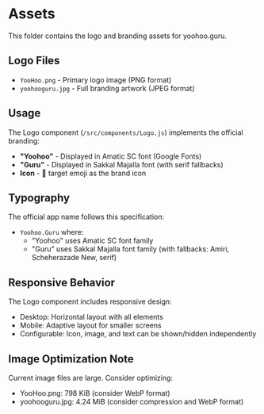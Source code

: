 # Assets

This folder contains the logo and branding assets for yoohoo.guru.

## Logo Files

- `YooHoo.png` - Primary logo image (PNG format)
- `yoohooguru.jpg` - Full branding artwork (JPEG format)

## Usage

The Logo component (`/src/components/Logo.js`) implements the official branding:

- **"Yoohoo"** - Displayed in Amatic SC font (Google Fonts)
- **"Guru"** - Displayed in Sakkal Majalla font (with serif fallbacks)
- **Icon** - 🎯 target emoji as the brand icon

## Typography

The official app name follows this specification:
- `Yoohoo.Guru` where:
  - "Yoohoo" uses Amatic SC font family
  - "Guru" uses Sakkal Majalla font family (with fallbacks: Amiri, Scheherazade New, serif)

## Responsive Behavior

The Logo component includes responsive design:
- Desktop: Horizontal layout with all elements
- Mobile: Adaptive layout for smaller screens
- Configurable: Icon, image, and text can be shown/hidden independently

## Image Optimization Note

Current image files are large. Consider optimizing:
- YooHoo.png: 798 KiB (consider WebP format)
- yoohooguru.jpg: 4.24 MiB (consider compression and WebP format)